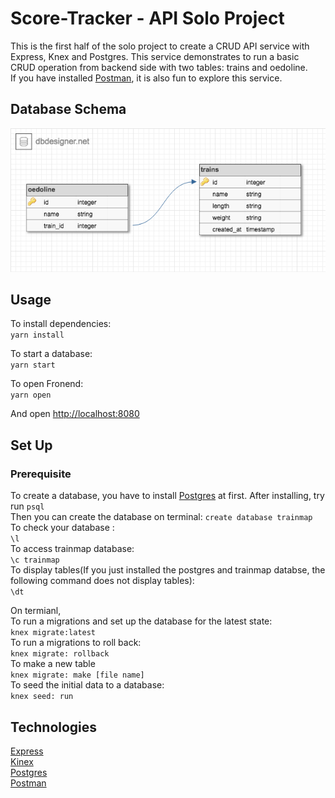 # Score-Tracker - API Solo Project

This is the first half of the solo project to create a CRUD API service with Express, Knex and Postgres. This service demonstrates to run a basic CRUD operation from backend side with two tables: trains and oedoline.<br />
If you have installed [Postman](https://www.getpostman.com/), it is also fun to explore this service.

## Database Schema

![database schema](https://github.com/morita657/Score-Tracker/blob/master/public/img/crudproject.png?raw=true)

## Usage

To install dependencies:<br />
`yarn install`<br />

To start a database:<br />
`yarn start`<br />

To open Fronend:<br />
`yarn open`<br />

And open [http://localhost:8080](http://localhost:8080)<br />

## Set Up

### Prerequisite

To create a database, you have to install [Postgres](https://www.postgresql.org/) at first. After installing, try run `psql`<br />
Then you can create the database on terminal: `create database trainmap`<br />
To check your database :<br />
`\l`<br />
To access trainmap database: <br />
`\c trainmap`<br />
To display tables(If you just installed the postgres and trainmap databse, the following command does not display tables):<br />
`\dt`<br />

On termianl,<br />
To run a migrations and set up the database for the latest state:<br />
`knex migrate:latest`<br />
To run a migrations to roll back:<br />
`knex migrate: rollback`<br />
To make a new table<br />
`knex migrate: make [file name]`<br />
To seed the initial data to a database:<br />
`knex seed: run`<br />

## Technologies

[Express](https://expressjs.com/)<br />
[Kinex](http://knexjs.org/)<br />
[Postgres](https://www.postgresql.org/)<br />
[Postman](https://www.getpostman.com/)
